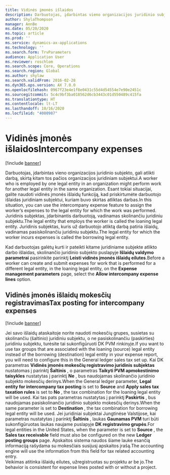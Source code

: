 ```yaml
---
title: Vidinės įmonės išlaidos
description: Darbuotojas, įdarbintas vieno organizacijos juridinio subjekto, gali atlikti darbą, skirtą kitam tos pačios organizacijos juridiniam subjektui. Esant tokiai situacijai, galite naudoti vidinės įmonės išlaidų funkciją, kad priskirtumėte darbuotojo išlaidas juridiniam subjektui, kuriam buvo skirtas atliktas darbas.
author: ShylaThompson
manager: AnnBe
ms.date: 05/20/2020
ms.topic: article
ms.prod: ''
ms.service: dynamics-ax-applications
ms.technology: ''
ms.search.form: TrvParameters
audience: Application User
ms.reviewer: roschlom
ms.search.scope: Core, Operations
ms.search.region: Global
ms.author: shylaw
ms.search.validFrom: 2016-02-28
ms.dyn365.ops.version: AX 7.0.0
ms.openlocfilehash: 0967f23e4e1f8e0431c55d4d54554e7e90e2451c
ms.sourcegitcommit: 5c4c9bf3ba018562d6cb3443c01d550489c415fa
ms.translationtype: HT
ms.contentlocale: lt-LT
ms.lasthandoff: 10/16/2020
ms.locfileid: "4080987"
---
```

# <a name="intercompany-expenses"></a><span data-ttu-id="50f61-104">Vidinės įmonės išlaidos</span><span class="sxs-lookup"><span data-stu-id="50f61-104">Intercompany expenses</span></span>

[!include [banner](../includes/banner.md)]

<span data-ttu-id="50f61-105">Darbuotojas, įdarbintas vieno organizacijos juridinio subjekto, gali atlikti darbą, skirtą kitam tos pačios organizacijos juridiniam subjektui.</span><span class="sxs-lookup"><span data-stu-id="50f61-105">A worker who is employed by one legal entity in an organization might perform work for another legal entity in the same organization.</span></span> <span data-ttu-id="50f61-106">Esant tokiai situacijai, galite naudoti vidinės įmonės išlaidų funkciją, kad priskirtumėte darbuotojo išlaidas juridiniam subjektui, kuriam buvo skirtas atliktas darbas.</span><span class="sxs-lookup"><span data-stu-id="50f61-106">In this situation, you can use the intercompany expense feature to assign the worker’s expenses to the legal entity for which the work was performed.</span></span> <span data-ttu-id="50f61-107">Juridinis subjektas, įdarbinantis darbuotoją, vadinamas skolinančiu juridiniu subjektu.</span><span class="sxs-lookup"><span data-stu-id="50f61-107">The legal entity that employs the worker is called the loaning legal entity.</span></span> <span data-ttu-id="50f61-108">Juridinis subjektas, kuris už darbuotojo atliktą darbą patiria išlaidų, vadinamas pasiskolinančiu juridiniu subjektu.</span><span class="sxs-lookup"><span data-stu-id="50f61-108">The legal entity for which the worker incurs expenses is called the borrowing legal entity.</span></span> 

<span data-ttu-id="50f61-109">Kad darbuotojas galėtų kurti ir pateikti kitame juridiniame subjekte atlikto darbo išlaidas, skolinančio juridinio subjekto puslapyje **Išlaidų valdymo parametrai** pasirinkite parinktį **Leisti vidinės įmonės išlaidų eilutes**.</span><span class="sxs-lookup"><span data-stu-id="50f61-109">Before a worker can create and submit expenses for work that is performed for a different legal entity, in the loaning legal entity, on the **Expense management parameters** page, select the **Allow intercompany expense lines** option.</span></span> 

## <a name="tax-posting-for-intercompany-expenses"></a><span data-ttu-id="50f61-110">Vidinės įmonės išlaidų mokesčių registravimas</span><span class="sxs-lookup"><span data-stu-id="50f61-110">Tax posting for intercompany expenses</span></span>

[!include [banner](../includes/banner.md)]

<span data-ttu-id="50f61-111">Jei savo išlaidų ataskaitoje norite naudoti mokesčių grupes, susietas su skolinančiu (šaltinio) juridiniu subjektu, o ne pasiskolinančiu (paskirties) juridiniu subjektu, turėsite tai sukonfigūruoti DK PVM rinkinyje.</span><span class="sxs-lookup"><span data-stu-id="50f61-111">If you want to use tax groups that are associated with the loaning (source) legal entity instead of the borrowing (destination) legal entity in your expense report, you will need to configure this in the General ledger sales tax set up.</span></span> <span data-ttu-id="50f61-112">Kai DK parametras **Vidinės įmonės mokesčių registravimo juridinis subjektas** nustatomas į parinktį **Šaltinis** , o parametras **Taikyti PVM apmokestinimo taisykles** nustatytas į parinktį **Ne** , bus naudojamas skolinančio juridinio subjekto mokesčių derinys.</span><span class="sxs-lookup"><span data-stu-id="50f61-112">When the General ledger parameter, **Legal entity for intercompany tax posting** is set to **Source** and **Apply sales tax taxation rules** is set to **No** , the tax combination for the loaning legal entity will be used.</span></span> <span data-ttu-id="50f61-113">Kai tas pats parametras nustatytas į parinktį **Paskirtis** , bus naudojamas pasiskolinančio juridinio subjekto mokesčių derinys.</span><span class="sxs-lookup"><span data-stu-id="50f61-113">When the same parameter is set to **Destination** , the tax combination for borrowing legal entity will be used.</span></span> <span data-ttu-id="50f61-114">Jei juridiniai subjektai Jungtinėse Valstijose, kai parametras nustatytas į parinktį **Šaltinis** , laukas **Gaunamas PVM** turi būti sukonfigūruotas laukas naujame puslapyje **DK registravimo grupės**.</span><span class="sxs-lookup"><span data-stu-id="50f61-114">For legal entities in the United States, when the parameter is set to **Source** , the **Sales tax receivable** field must also be configured on the new **Ledger posting groups** page.</span></span> <span data-ttu-id="50f61-115">Apskaitos sistema naudos šiame lauke esančią informaciją rašydama su mokesčiais susijusį apskaitos įrašą.</span><span class="sxs-lookup"><span data-stu-id="50f61-115">The accounting engine will use the information from this field for tax related accounting entry.</span></span>   
<span data-ttu-id="50f61-116">Veikimas atitinka išlaidų eilutes, užregistruotas su projektu ar be jo.</span><span class="sxs-lookup"><span data-stu-id="50f61-116">The behavior is consistent for expense lines posted with or without a project.</span></span>  
